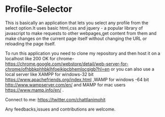 # Profile-Selector
This is basically an application that lets you select any profile from the select option.It uses basic html,css and jquery - a popular library of javascript to make requests to other webpages,get content from them and make changes on the current page itself without changing the URL or reloading the page itself.


To run this application you need to clone my repository 
and then host it on a localhost like 200 OK for chrome- https://chrome.google.com/webstore/detail/web-server-for-chrome/ofhbbkphhbklhfoeikjpcbhemlocgigb?hl=en or you can also use a local server like XAMPP for windows-32 bit https://www.apachefriends.org/index.html ,WAMP for windows -64 bit http://www.wampserver.com/en/ and MAMP for mac users https://www.mamp.info/en/ .

Connect to me: https://twitter.com/chattlanimohit

Any feedbacks,issues 
and contributions are welcome.
